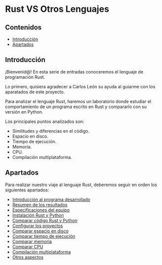# Rust VS Otros Lenguajes

## Contenidos

- [Introducción](#introducción)
- [Apartados](#apartados)

## Introducción

¡Bienvenid@! En esta serie de entradas conoceremos el lenguaje de programación Rust.

Lo primero, quisiera agradecer a Carlos León su ayuda al guiarme con los aparatados de este proyecto.

Para analizar el lenguaje Rust, haremos un laboratorio donde estudiar el comportamiento de un programa escrito en Rust y compararlo con su versión en Python.

Los principales puntos analizados son:

- Similitudes y diferencias en el código.
- Espacio en disco.
- Tiempo de ejecución.
- Memoria.
- CPU.
- Compilación multiplataforma.

## Apartados

Para realizar nuestro viaje al lenguaje Rust, deberemos seguir en orden los siguientes apartados:

- [Introducción al programa desarrollado](01-developed-program.html)
- [Resumen de los resultados](02-results-summary.html)
- [Especificaciones del equipo](03-host-specifications.html)
- [Instalación Rust y Python](04-installation-rust-and-python.html)
- [Comparar código Rust y Python](05-compare-code.html)
- [Configurar los proyectos](06-setup-projects.html)
- [Comparar espacio en disco](07-compare-size.html)
- [Comparar tiempo de ejecución](08-compare-execution-time.html)
- [Comparar memoria](09-compare-memory.html)
- [Comparar CPU](10-compare-cpu.html)
- [Compilación multiplataforma](11-cross-compilation.html)
- [Otros aspectos](12-other-aspects.html)


